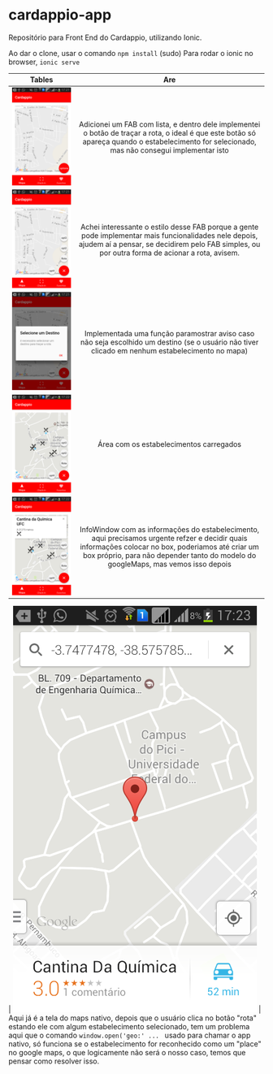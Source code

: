 # cardappio-app
Repositório para Front End do Cardappio, utilizando Ionic.

Ao dar o clone, usar o comando `npm install` (sudo)
Para rodar o ionic no browser, `ionic serve`







| Tables        | Are           
| ------------- |:-------------:
| ![Screen 1](https://github.com/Cardappio/cardappio-app/blob/master/resources/screens/20897032_snapshot_2017-06-08_17-21-09.png)      | Adicionei um FAB com lista, e dentro dele implementei o botão de traçar a rota, o ideal é que este botão só apareça quando o estabelecimento for selecionado, mas não consegui implementar isto
| ![Screen 2](https://github.com/Cardappio/cardappio-app/blob/master/resources/screens/20897032_snapshot_2017-06-08_17-21-17.png)      | Achei interessante o estilo desse FAB porque a gente pode implementar mais funcionalidades nele depois, ajudem aí a pensar, se decidirem pelo FAB simples, ou por outra forma de acionar a rota, avisem.      
| ![Screen 3](https://github.com/Cardappio/cardappio-app/blob/master/resources/screens/20897032_snapshot_2017-06-08_17-21-24.png) | Implementada uma função paramostrar aviso caso não seja escolhido um destino (se o usuário não tiver clicado em nenhum estabelecimento no mapa)
| ![Screen 4](https://github.com/Cardappio/cardappio-app/blob/master/resources/screens/20897032_snapshot_2017-06-08_17-22-26.png) | Área com os estabelecimentos carregados
| ![Screen 5](https://github.com/Cardappio/cardappio-app/blob/master/resources/screens/20897032_snapshot_2017-06-08_17-22-39.png) | InfoWindow com as informações do estabelecimento, aqui precisamos urgente refzer e decidir quais informações colocar no box, poderiamos até criar um box próprio, para não depender tanto do modelo do googleMaps, mas vemos isso depois

| ![Screen 6](https://github.com/Cardappio/cardappio-app/blob/master/resources/screens/20897032_snapshot_2017-06-08_17-23-22.png) | Aqui já é a tela do maps nativo, depois que o usuário clica no botão "rota" estando ele com algum estabelecimento selecionado, tem um problema aqui que o comando `window.open('geo:' ... ` usado para chamar o app nativo, só funciona se o estabelecimento for reconhecido como um "place" no google maps, o que logicamente não será o nosso caso, temos que pensar como resolver isso.
